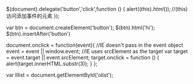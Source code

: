 $(document).delegate('button','click',function () {
    alert($(this).html());   //$(this)访问添加事件的元素
});

var btn = document.createElement('button');
$(btn).html('hi');
$(btn).insertAfter('button')




document.onclick = function(event){
    //IE doesn't pass in the event object
    event = event || window.event;
    //IE uses srcElement as the target
    var target = event.target || event.srcElement;
    target.onclick = function () {
        alert(target.innerHTML.substr(3));
    }
};



var lllist = document.getElementById('olist');
